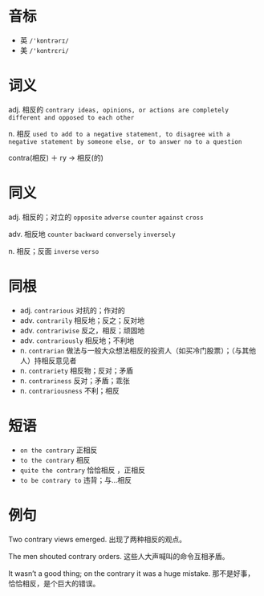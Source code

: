 # 音标

- 英 `/'kɒntrərɪ/`
- 美 `/'kɑntrɛri/`

# 词义

adj. 相反的
`contrary ideas, opinions, or actions are completely different and opposed to each other`

n. 相反
`used to add to a negative statement, to disagree with a negative statement by someone else, or to answer no to a question`



contra(相反) ＋ ry → 相反(的)

# 同义

adj. 相反的；对立的
`opposite` `adverse` `counter` `against` `cross`

adv. 相反地
`counter` `backward` `conversely` `inversely`

n. 相反；反面
`inverse` `verso`

# 同根

- adj. `contrarious` 对抗的；作对的
- adv. `contrarily` 相反地；反之；反对地
- adv. `contrariwise` 反之，相反；顽固地
- adv. `contrariously` 相反地；不利地
- n. `contrarian` 做法与一般大众想法相反的投资人（如买冷门股票）；（与其他人）持相反意见者
- n. `contrariety` 相反物；反对；矛盾
- n. `contrariness` 反对；矛盾；乖张
- n. `contrariousness` 不利；相反

# 短语

- `on the contrary` 正相反
- `to the contrary` 相反
- `quite the contrary` 恰恰相反 ，正相反
- `to be contrary to` 违背；与…相反

# 例句

Two contrary views emerged.
出现了两种相反的观点。

The men shouted contrary orders.
这些人大声喊叫的命令互相矛盾。

It wasn’t a good thing; on the contrary it was a huge mistake.
那不是好事，恰恰相反，是个巨大的错误。



